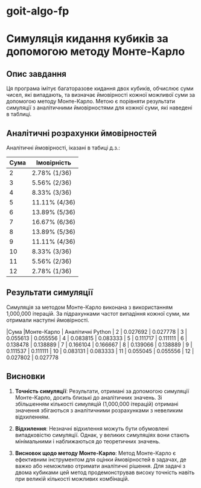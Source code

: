 # goit-algo-fp
# Симуляція кидання кубиків за допомогою методу Монте-Карло

## Опис завдання
Ця програма імітує багаторазове кидання двох кубиків, обчислює суми чисел, які випадають, та визначає ймовірності кожної можливої суми за допомогою методу Монте-Карло. Метою є порівняти результати симуляції з аналітичними ймовірностями для кожної суми, які наведені в таблиці.

## Аналітичні розрахунки ймовірностей
Аналітичні ймовірності, іказані в табиці д.з.:

| Сума | Імовірність  | 
|------|--------------|
| 2    | 2.78% (1/36) |
| 3    | 5.56% (2/36) |
| 4    | 8.33% (3/36) |
| 5    | 11.11% (4/36)|
| 6    | 13.89% (5/36)|
| 7    | 16.67% (6/36)|
| 8    | 13.89% (5/36)|
| 9    | 11.11% (4/36)|
| 10   | 8.33% (3/36) |
| 11   | 5.56% (2/36) |
| 12   | 2.78% (1/36) |

## Результати симуляції
Симуляція за методом Монте-Карло виконана з використанням 1,000,000 ітерацій. За підрахунками частот випадіння кожної суми, ми отримали наступні ймовірності.

|Сума  |Монте-Карло | Аналітичні Python
|  2   |  0.027692  | 0.027778
|  3   |  0.055613  | 0.055556
|  4   |  0.083815  | 0.083333
|  5   |  0.111717  | 0.111111
|  6   |  0.138478  | 0.138889
|  7   |  0.166104  | 0.166667
|  8   |  0.139066  | 0.138889
|  9   |  0.111537  | 0.111111
|  10  |  0.083131  | 0.083333
|  11  |  0.055045  | 0.055556
|  12  |  0.027802  | 0.027778

## Висновки

1. **Точність симуляції**: Результати, отримані за допомогою симуляції Монте-Карло, досить близькі до аналітичних значень. Зі збільшенням кількості симуляцій (1,000,000 ітерацій) отримані значення збігаються з аналітичними розрахунками з невеликим відхиленням.
  
2. **Відхилення**: Незначні відхилення можуть бути обумовлені випадковістю симуляції. Однак, у великих симуляціях вони стають мінімальними і наближаються до теоретичних значень.

3. **Висновок щодо методу Монте-Карло**: Метод Монте-Карло є ефективним інструментом для оцінки ймовірностей в задачах, де важко або неможливо отримати аналітичні рішення. Для задачі з двома кубиками цей метод продемонстрував високу точність навіть при великій кількості можливих комбінацій.
